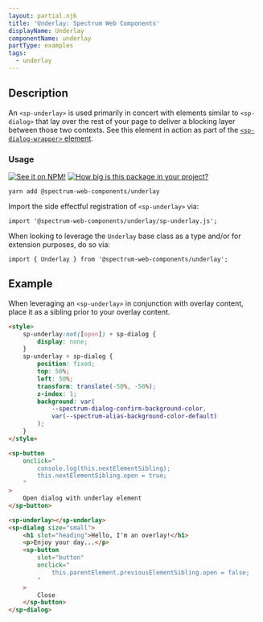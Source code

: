 ```yaml
---
layout: partial.njk
title: 'Underlay: Spectrum Web Components'
displayName: Underlay
componentName: underlay
partType: examples
tags:
  - underlay
---
```

## Description

An `<sp-underlay>` is used primarily in concert with elements similar to `<sp-dialog>` that lay over the rest of your page to deliver a blocking layer between those two contexts. See this element in action as part of the [`<sp-dialog-wrapper>` element](components/dialog-wrapper).

### Usage

[![See it on NPM!](https://img.shields.io/npm/v/@spectrum-web-components/underlay?style=for-the-badge)](https://www.npmjs.com/package/@spectrum-web-components/underlay)
[![How big is this package in your project?](https://img.shields.io/bundlephobia/minzip/@spectrum-web-components/underlay?style=for-the-badge)](https://bundlephobia.com/result?p=@spectrum-web-components/underlay)

```
yarn add @spectrum-web-components/underlay
```

Import the side effectful registration of `<sp-underlay>` via:

```
import '@spectrum-web-components/underlay/sp-underlay.js';
```

When looking to leverage the `Underlay` base class as a type and/or for extension purposes, do so via:

```
import { Underlay } from '@spectrum-web-components/underlay';
```

## Example

When leveraging an `<sp-underlay>` in conjunction with overlay content, place it as a sibling prior to your overlay content.

```html
<style>
    sp-underlay:not([open]) + sp-dialog {
        display: none;
    }
    sp-underlay + sp-dialog {
        position: fixed;
        top: 50%;
        left: 50%;
        transform: translate(-50%, -50%);
        z-index: 1;
        background: var(
            --spectrum-dialog-confirm-background-color,
            var(--spectrum-alias-background-color-default)
        );
    }
</style>

<sp-button
    onclick="
        console.log(this.nextElementSibling);
        this.nextElementSibling.open = true;
    "
>
    Open dialog with underlay element
</sp-button>

<sp-underlay></sp-underlay>
<sp-dialog size="small">
    <h1 slot="heading">Hello, I'm an overlay!</h1>
    <p>Enjoy your day...</p>
    <sp-button
        slot="button"
        onclick="
            this.parentElement.previousElementSibling.open = false;
        "
    >
        Close
    </sp-button>
</sp-dialog>
```
